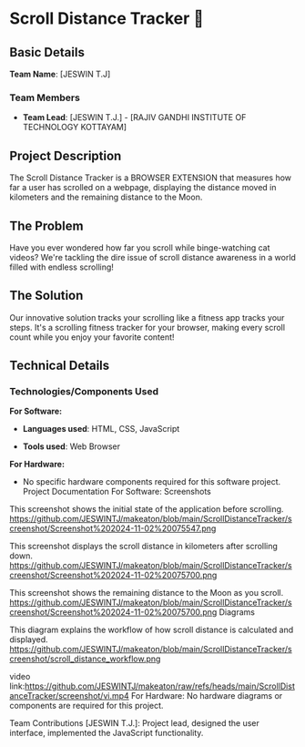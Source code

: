 # Scroll Distance Tracker 🎯

## Basic Details
**Team Name**: [JESWIN T.J]  
### Team Members
- **Team Lead**: [JESWIN T.J.] - [RAJIV GANDHI INSTITUTE OF TECHNOLOGY KOTTAYAM]


## Project Description
The Scroll Distance Tracker is a BROWSER EXTENSION that measures how far a user has scrolled on a webpage, displaying the distance moved in kilometers and the remaining distance to the Moon.

## The Problem 
Have you ever wondered how far you scroll while binge-watching cat videos? We're tackling the dire issue of scroll distance awareness in a world filled with endless scrolling!

## The Solution 
Our innovative solution tracks your scrolling like a fitness app tracks your steps. It's a scrolling fitness tracker for your browser, making every scroll count while you enjoy your favorite content!

## Technical Details
### Technologies/Components Used
**For Software:**
- **Languages used**: HTML, CSS, JavaScript

- **Tools used**: Web Browser

**For Hardware:**
- No specific hardware components required for this software project.
Project Documentation
For Software:
Screenshots

This screenshot shows the initial state of the application before scrolling.
https://github.com/JESWINTJ/makeaton/blob/main/ScrollDistanceTracker/screenshot/Screenshot%202024-11-02%20075547.png

This screenshot displays the scroll distance in kilometers after scrolling down.
https://github.com/JESWINTJ/makeaton/blob/main/ScrollDistanceTracker/screenshot/Screenshot%202024-11-02%20075700.png

This screenshot shows the remaining distance to the Moon as you scroll.
https://github.com/JESWINTJ/makeaton/blob/main/ScrollDistanceTracker/screenshot/Screenshot%202024-11-02%20075700.png
Diagrams

This diagram explains the workflow of how scroll distance is calculated and displayed.
https://github.com/JESWINTJ/makeaton/blob/main/ScrollDistanceTracker/screenshot/scroll_distance_workflow.png


video link:https://github.com/JESWINTJ/makeaton/raw/refs/heads/main/ScrollDistanceTracker/screenshot/vi.mp4
For Hardware:
No hardware diagrams or components are required for this project.


Team Contributions
[JESWIN T.J.]: Project lead, designed the user interface, implemented the JavaScript functionality.

